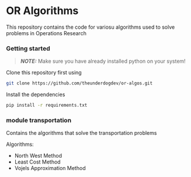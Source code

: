 # OR Algorithms
This repository contains the code for variosu algorithms used to solve problems in Operations Research
### Getting started
> **_NOTE:_**  Make sure you have already installed python on your system!

Clone this repository first using

```bash
git clone https://github.com/theunderdogdev/or-algos.git
```
Install the dependencies
```bash
pip install -r requirements.txt
```

### module transportation
Contains the algorithms that solve the transportation problems

Algorithms:
- North West Method
- Least Cost Method
- Vojels Approximation Method